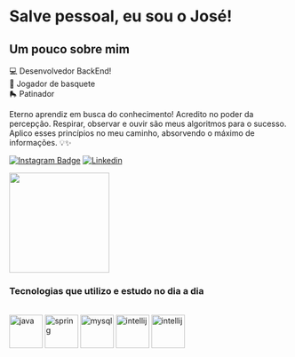 <h1>Salve pessoal, eu sou o José!</h1>
<h2>Um pouco sobre mim</h2>
💻 Desenvolvedor BackEnd!<br> 
🏀 Jogador de basquete<br>
🛼 Patinador<br>

 Eterno aprendiz em busca do conhecimento! Acredito no poder da percepção. Respirar, observar e ouvir são meus algoritmos para o sucesso. Aplico esses princípios no meu caminho, absorvendo o máximo de informações. 💡✨ 
 
<a href="https://www.instagram.com/iamjose_jr/" target="blank"><img src="https://camo.githubusercontent.com/00c9057088d4dadf977229eb59fe166e135c0c51d5359c777011053ce80178d7/68747470733a2f2f696d672e736869656c64732e696f2f62616467652f496e7374616772616d2d4534343035463f7374796c653d666f722d7468652d6261646765266c6f676f3d696e7374616772616d266c6f676f436f6c6f723d7768697465266c696e6b3d68747470733a2f2f7777772e696e7374616772616d2e636f6d2f6c65656f5f67616d612f" alt="Instagram Badge" data-canonical-src="https://img.shields.io/badge/Instagram-E4405F?style=for-the-badge&amp;logo=instagram&amp;logoColor=white&amp;link=https://www.instagram.com/leeo_gama/" style="max-width: 100%;"></a>
[![Linkedin](https://img.shields.io/badge/LinkedIn-0077B5?style=for-the-badge&logo=linkedin&logoColor=white)](https://www.linkedin.com/in/iamjosejr/)


<div>
<img height="180em" src="https://github-readme-stats.vercel.app/api?username=stun106&amp;show_icons=true&amp;theme=tokyonight" style="max-width: 100%;">
</div>

<h3>Tecnologias que utilizo e estudo no dia a dia</h3>
  <div style="display: inline_block"><br/>
  <img align="center" width= 60 alt="java" src="https://github.com/stun106/stun106/assets/99427933/8b8986c9-f1e6-411a-9c0c-400ef39e3127" />
  <img align="center" width= 60 alt="spring" src="https://github.com/stun106/stun106/assets/99427933/d653e5dc-c07a-4236-912c-d6e5b2653fa5)" />
  <img align="center" width= 60 alt="mysql" src="https://github.com/stun106/stun106/assets/99427933/8e8d7e9b-30af-4269-a79b-96b0d3161b54" />
  <img align="center" width= 60 alt="intellij" src="https://github.com/stun106/stun106/assets/99427933/18d0ae25-dfc1-41ab-86ea-411e37667b48" />
  <img align="center" width= 60 alt="intellij" src="https://www.svgrepo.com/show/354202/postman-icon.svg" />
    
  </div>

 
  
